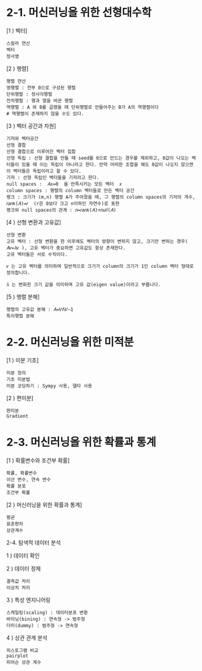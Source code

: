 # 2-1. 머신러닝을 위한 선형대수학

[1 ) 벡터]

```
스칼라 연산
벡터
정사영
```

[2 ) 행렬]

```
행렬 연산
영행렬 : 전부 0으로 구성된 행렬
단위행렬 : 정사각행렬
전치행렬 : 행과 열을 바꾼 행렬
역행렬 : A 와 B를 곱했을 때 단위행렬로 만들어주는 B가 A의 역행렬이다 	
# 역행렬이 존재하지 않을 수도 있다.
```

 [3 ) 벡터 공간과 차원]

```
기저와 벡터공간
선형 결합
선형 결합으로 이루어진 벡터 집합
선형 독립 : 선형 결합을 만들 때 seed를 0으로 만드는 경우를 제외하고, 0값이 나오는 벡터들이 있을 때 이는 독립이 아니라고 한다. 만약 어떠한 조합을 해도 0값이 나오지 않으면 이 벡터들은 독립이라고 할 수 있다.
기저 : 선형 독립인 벡터들을 기저라고 한다.
null spaces :  𝐴𝑥=0  을 만족시키는 모든 벡터  𝑥 
column spaces : 행렬의 column 벡터들로 만든 벡터 공간
랭크 : 크기가 (m,n) 행렬 A가 주어졌을 때, 그 행렬의 column spaces의 기저의 개수,   𝑟𝑎𝑛𝑘(𝐴)=𝑟  (r은 0보다 크고 n이하인 자연수)로 표현
랭크와 null spaces의 관계 : 𝑛=𝑟𝑎𝑛𝑘(𝐴)+𝑛𝑢𝑙𝑙(𝐴)
```

[4 ) 선형 변환과 고유값]

```
선형 변환
고유 벡터 : 선형 변환을 한 이후에도 벡터의 방향이 변하지 않고, 크기만 변하는 경우( 𝐴𝑣=𝜆𝑣 ), 고유 벡터가 중요하면 고유값도 항상 존재한다.
고유 벡터들은 서로 수직이다.

𝑣 는 고유 벡터를 의미하며 일반적으로 크기가 column의 크기가 1인 column 벡터 형태로 정의합니다.

𝜆 는 변화한 크기 값을 의미하며 고유 값(eigen value)이라고 부릅니다.
```

[5 ) 행렬 분해]

```
행렬의 고유값 분해 : 𝐴=𝑉Λ𝑉−1
특이행렬 분해
```



# 2-2. 머신러닝을 위한 미적분

[1 ) 미분 기초]

```
미분 정의
기초 미분법
미분 코딩하기 : Sympy 사용, 델타 사용
```

[2 ) 편미분]

```
편미분
Gradient
```



# 2-3. 머신러닝을 위한 확률과 통계

[1 ) 확률변수와 조건부 확률]

```
확률, 확률변수
이산 변수, 연속 변수
확률 분포
조건부 확률
```

[2 ) 머신러닝을 위한 확률과 통계]

```
평균
표준편차
상관계수
```



2-4. 탐색적 데이터 분석

1 ) 데이터 확인

2 ) 데이터 정제

```
결측값 처리
이상치 처리
```

3 ) 특성 엔지니어링

```
스케일링(scaling) : 데이터분포 변환
바이닝(bining) : 연속형 -> 범주형
더미(dummy) : 범주형 -> 연속형
```

4 ) 상관 관계 분석

```
히스토그램 비교
pairplot
피어슨 상관 계수
```

